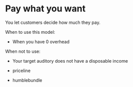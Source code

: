# Pay what you want

You let customers decide how much they pay.

When to use this model:
- When you have 0 overhead

When not to use:
- Your target auditory does not have a disposable income

- priceline
- humblebundle
